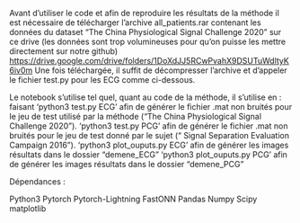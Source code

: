 Avant d’utiliser le code et afin de reproduire les résultats de la méthode il est nécessaire de télécharger l’archive all_patients.rar contenant les données du dataset “The China Physiological Signal Challenge 2020” sur ce drive (les données sont trop volumineuses pour qu’on puisse les mettre directement sur notre github) https://drive.google.com/drive/folders/1DoXdJJ5RCwPvahX9DSUTuWdltyK6iv0m
Une fois téléchargée, il suffit de décompresser l’archive et d’appeler le fichier test.py pour les ECG comme ci-dessous.


Le notebook s’utilise tel quel, quant au code de la méthode, il s’utilise en :
faisant ‘python3 test.py ECG’ afin de générer le fichier .mat non bruités pour le jeu de test utilisé par la méthode (“The China Physiological Signal Challenge 2020”).
‘python3 test.py PCG’ afin de générer le fichier .mat non bruités pour le jeu de test donné par le sujet (“ Signal Separation Evaluation Campaign 2016”).
‘python3 plot_ouputs.py ECG’ afin de générer les images résultats dans le dossier “demene_ECG”
‘python3 plot_ouputs.py PCG’ afin de générer les images résultats dans le dossier “demene_PCG”

Dépendances : 

Python3
Pytorch
Pytorch-Lightning
FastONN
Pandas
Numpy
Scipy
matplotlib
